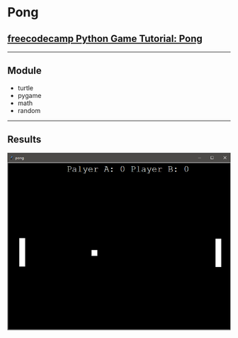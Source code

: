 # Pong 
## [freecodecamp Python Game Tutorial: Pong](https://www.youtube.com/watch?v=C6jJg9Zan7w&ab_channel=freeCodeCamp.org/ "freecodecamp Python Game Tutorial: Pong")
----------------------------------
## Module
* turtle
* pygame
* math
* random
--------------------------------
## Results
![pong](https://github.com/bochainwu/pong/blob/main/pong.png)